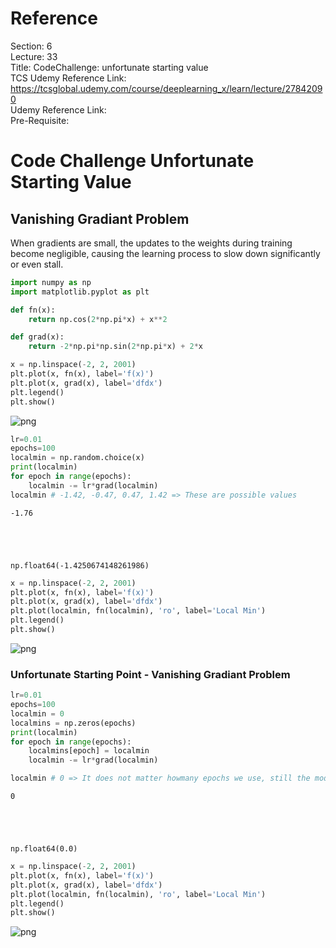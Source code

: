 # Reference

Section: 6 \
Lecture: 33 \
Title: CodeChallenge: unfortunate starting value \
TCS Udemy Reference Link: https://tcsglobal.udemy.com/course/deeplearning_x/learn/lecture/27842090 \
Udemy Reference Link: \
Pre-Requisite:

# Code Challenge Unfortunate Starting Value

## Vanishing Gradiant Problem

When gradients are small, the updates to the weights during training become negligible, causing the learning process to slow down significantly or even stall.

```python
import numpy as np
import matplotlib.pyplot as plt
```

```python
def fn(x):
    return np.cos(2*np.pi*x) + x**2

def grad(x):
    return -2*np.pi*np.sin(2*np.pi*x) + 2*x
```

```python
x = np.linspace(-2, 2, 2001)
plt.plot(x, fn(x), label='f(x)')
plt.plot(x, grad(x), label='dfdx')
plt.legend()
plt.show()
```

![png](6_gradient_descent_33_code_challenge_unfortunate_starting_value_files/6_gradient_descent_33_code_challenge_unfortunate_starting_value_5_0.png)

```python
lr=0.01
epochs=100
localmin = np.random.choice(x)
print(localmin)
for epoch in range(epochs):
    localmin -= lr*grad(localmin)
localmin # -1.42, -0.47, 0.47, 1.42 => These are possible values
```

    -1.76





    np.float64(-1.4250674148261986)

```python
x = np.linspace(-2, 2, 2001)
plt.plot(x, fn(x), label='f(x)')
plt.plot(x, grad(x), label='dfdx')
plt.plot(localmin, fn(localmin), 'ro', label='Local Min')
plt.legend()
plt.show()
```

![png](6_gradient_descent_33_code_challenge_unfortunate_starting_value_files/6_gradient_descent_33_code_challenge_unfortunate_starting_value_7_0.png)

### Unfortunate Starting Point - Vanishing Gradiant Problem

```python
lr=0.01
epochs=100
localmin = 0
localmins = np.zeros(epochs)
print(localmin)
for epoch in range(epochs):
    localmins[epoch] = localmin
    localmin -= lr*grad(localmin)

localmin # 0 => It does not matter howmany epochs we use, still the model is not learning
```

    0





    np.float64(0.0)

```python
x = np.linspace(-2, 2, 2001)
plt.plot(x, fn(x), label='f(x)')
plt.plot(x, grad(x), label='dfdx')
plt.plot(localmin, fn(localmin), 'ro', label='Local Min')
plt.legend()
plt.show()
```

![png](6_gradient_descent_33_code_challenge_unfortunate_starting_value_files/6_gradient_descent_33_code_challenge_unfortunate_starting_value_10_0.png)

```python

```